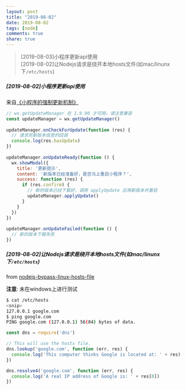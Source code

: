 ```yaml
---
layout: post
title: "2019-08-02"
date: 2019-08-02
tags: [node]
comments: true
share: true
---
```


> [2019-08-03]小程序更新api使用 <br>
> [2019-08-02]让Nodejs请求是绕开本地hosts文件(如mac/linunx下`/etc/hosts`) <br>

##### [2019-08-02]小程序更新api使用

来自[《小程序的强制更新机制》](http://yuanhehe.cn/2018/03/30/%E5%B0%8F%E7%A8%8B%E5%BA%8F%E7%9A%84%E5%BC%BA%E5%88%B6%E6%9B%B4%E6%96%B0%E6%9C%BA%E5%88%B6/)

```js
// wx.getUpdateManager 在 1.9.90 才可用，请注意兼容
const updateManager = wx.getUpdateManager()
 
updateManager.onCheckForUpdate(function (res) {
  // 请求完新版本信息的回调
  console.log(res.hasUpdate)
})
 
updateManager.onUpdateReady(function () {
  wx.showModal({
    title: '更新提示',
    content: '新版本已经准备好，是否马上重启小程序？',
    success: function (res) {
      if (res.confirm) {
        // 新的版本已经下载好，调用 applyUpdate 应用新版本并重启
        updateManager.applyUpdate()
      }
    }
  })
})
 
updateManager.onUpdateFailed(function () {
  // 新的版本下载失败
})
```

##### [2019-08-02]让Nodejs请求是绕开本地hosts文件(如mac/linunx下`/etc/hosts`)

from [nodejs-bypass-linux-hosts-file](https://stackoverflow.com/questions/44335176/nodejs-bypass-linux-hosts-file)

**注意**: 未在windows上进行测试

```bash
$ cat /etc/hosts
<snip>
127.0.0.1 google.com
$ ping google.com
PING google.com (127.0.0.1) 56(84) bytes of data.
```

```js
const dns = require('dns')

// This will use the hosts file.
dns.lookup('google.com', function (err, res) {
  console.log('This computer thinks Google is located at: ' + res)
})

dns.resolve4('google.com', function (err, res) {
  console.log('A real IP address of Google is: ' + res[0])
})
```
